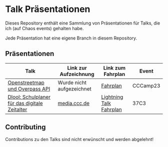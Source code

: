 # Talk Präsentationen

Dieses Repository enthält eine Sammlung von Präsentationen für Talks,
die ich (auf Chaos events) gehalten habe.

Jede Präsentation hat eine eigene Branch in diesem Repository.

## Präsentationen

| Talk                                                                                            | Link zur Aufzeichnung                                                          | Link zum Fahrplan                                                                    | Event    |
| ----------------------------------------------------------------------------------------------- | ------------------------------------------------------------------------------ | ------------------------------------------------------------------------------------ | -------- |
| [Openstreetmap und Overpass API](https://github.com/Dlurak/talks/tree/overpassAndOsmTalk)       | Wurde nicht aufgezeichnet                                                      | [Fahrplan](https://fahrplan.alpaka.space/camp-2023/talk/CYZYTA/)                     | CCCamp23 |
| [Dlool: Schulplaner für das digitale Zeitalter](https://github.com/Dlurak/talks/tree/dloolTalk) | [media.ccc.de](https://media.ccc.de/v/37c3-11696-lightning_talks_day_2#t=5479) | [Lightning Talk Fahrplan](https://pretalx.c3voc.de/37c3-lightningtalks/talk/UDVBKW/) | 37C3     |

## Contributing

Contributions zu den Talks sind nicht erwünscht und werden abgelehnt!
